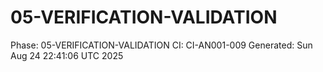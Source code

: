 # 05-VERIFICATION-VALIDATION
Phase: 05-VERIFICATION-VALIDATION
CI: CI-AN001-009
Generated: Sun Aug 24 22:41:06 UTC 2025
